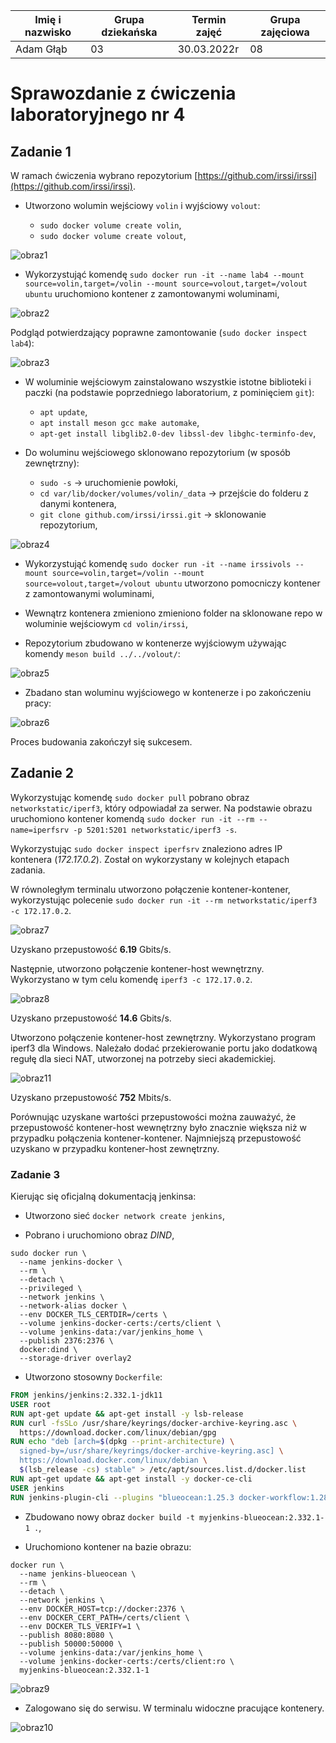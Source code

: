 | Imię i nazwisko | Grupa dziekańska | Termin zajęć | Grupa zajęciowa |
| ----------- | ----------- | ----------- | ----------- |
| Adam Głąb | 03 | 30.03.2022r | 08 |

# Sprawozdanie z ćwiczenia laboratoryjnego nr 4


## Zadanie 1

W ramach ćwiczenia wybrano repozytorium [https://github.com/irssi/irssi](https://github.com/irssi/irssi).

- Utworzono wolumin wejściowy `volin` i wyjściowy `volout`:

    - `sudo docker volume create volin`,
    - `sudo docker volume create volout`,

![obraz1](z1_1.png)

- Wykorzystująć komendę `sudo docker run -it --name lab4 --mount source=volin,target=/volin --mount source=volout,target=/volout ubuntu` uruchomiono kontener z zamontowanymi woluminami,

![obraz2](z1_2.png)

Podgląd potwierdzający poprawne zamontowanie (`sudo docker inspect lab4`):

![obraz3](z1_3.png)

- W woluminie wejściowym zainstalowano wszystkie istotne biblioteki i paczki (na podstawie poprzedniego laboratorium, z pominięciem `git`):

    - `apt update`,
    - `apt install meson gcc make automake`,
    - `apt-get install libglib2.0-dev libssl-dev libghc-terminfo-dev`,

- Do woluminu wejściowego sklonowano repozytorium (w sposób zewnętrzny):

    - `sudo -s` -> uruchomienie powłoki,
    - `cd var/lib/docker/volumes/volin/_data` -> przejście do folderu z danymi kontenera,
    - `git clone github.com/irssi/irssi.git` -> sklonowanie repozytorium,

![obraz4](z1_4.png)

- Wykorzystująć komendę `sudo docker run -it --name irssivols --mount source=volin,target=/volin --mount source=volout,target=/volout ubuntu` utworzono pomocniczy kontener z zamontowanymi woluminami,

- Wewnątrz kontenera zmieniono zmieniono folder na sklonowane repo w woluminie wejściowym `cd volin/irssi`, 

- Repozytorium zbudowano w kontenerze wyjściowym używając komendy `meson build ../../volout/`:

![obraz5](z1_5.png)

- Zbadano stan woluminu wyjściowego w kontenerze i po zakończeniu pracy:

![obraz6](z1_6.png)

Proces budowania zakończył się sukcesem.

## Zadanie 2

Wykorzystując komendę `sudo docker pull` pobrano obraz `networkstatic/iperf3`, który odpowiadał za serwer. Na podstawie obrazu uruchomiono kontener komendą `sudo docker run -it --rm --name=iperfsrv -p 5201:5201 networkstatic/iperf3 -s`.

Wykorzystując `sudo docker inspect iperfsrv` znaleziono adres IP kontenera (*172.17.0.2*). Został on wykorzystany w kolejnych etapach zadania.

W równoległym terminalu utworzono połączenie kontener-kontener, wykorzystując polecenie `sudo docker run -it --rm networkstatic/iperf3 -c 172.17.0.2`.

![obraz7](z2_1.png)

Uzyskano przepustowość **6.19** Gbits/s.

Następnie, utworzono połączenie kontener-host wewnętrzny. Wykorzystano w tym celu komendę `iperf3 -c 172.17.0.2`.

![obraz8](z2_2.png)

Uzyskano przepustowość **14.6** Gbits/s.

Utworzono połączenie kontener-host zewnętrzny. Wykorzystano program iperf3 dla Windows. Należało dodać przekierowanie portu jako dodatkową regułę dla sieci NAT, utworzonej na potrzeby sieci akademickiej.

![obraz11](z2_3.png)

Uzyskano przepustowość **752** Mbits/s.

Porównując uzyskane wartości przepustowości można zauważyć, że przepustowość kontener-host wewnętrzny było znacznie większa niż w przypadku połączenia kontener-kontener. Najmniejszą przepustowość uzyskano w przypadku kontener-host zewnętrzny.

### Zadanie 3

Kierując się oficjalną dokumentacją jenkinsa:

- Utworzono sieć `docker network create jenkins`,

- Pobrano i uruchomiono obraz *DIND*,

```
sudo docker run \
  --name jenkins-docker \
  --rm \
  --detach \
  --privileged \
  --network jenkins \
  --network-alias docker \
  --env DOCKER_TLS_CERTDIR=/certs \
  --volume jenkins-docker-certs:/certs/client \
  --volume jenkins-data:/var/jenkins_home \
  --publish 2376:2376 \
  docker:dind \
  --storage-driver overlay2
```

- Utworzono stosowny `Dockerfile`:

```Dockerfile
FROM jenkins/jenkins:2.332.1-jdk11
USER root
RUN apt-get update && apt-get install -y lsb-release
RUN curl -fsSLo /usr/share/keyrings/docker-archive-keyring.asc \
  https://download.docker.com/linux/debian/gpg
RUN echo "deb [arch=$(dpkg --print-architecture) \
  signed-by=/usr/share/keyrings/docker-archive-keyring.asc] \
  https://download.docker.com/linux/debian \
  $(lsb_release -cs) stable" > /etc/apt/sources.list.d/docker.list
RUN apt-get update && apt-get install -y docker-ce-cli
USER jenkins
RUN jenkins-plugin-cli --plugins "blueocean:1.25.3 docker-workflow:1.28"
```

- Zbudowano nowy obraz `docker build -t myjenkins-blueocean:2.332.1-1 .`,

- Uruchomiono kontener na bazie obrazu:

```
docker run \
  --name jenkins-blueocean \
  --rm \
  --detach \
  --network jenkins \
  --env DOCKER_HOST=tcp://docker:2376 \
  --env DOCKER_CERT_PATH=/certs/client \
  --env DOCKER_TLS_VERIFY=1 \
  --publish 8080:8080 \
  --publish 50000:50000 \
  --volume jenkins-data:/var/jenkins_home \
  --volume jenkins-docker-certs:/certs/client:ro \
  myjenkins-blueocean:2.332.1-1 
```

![obraz9](z3_1.png)

- Zalogowano się do serwisu. W terminalu widoczne pracujące kontenery.

![obraz10](z3_2.png)
